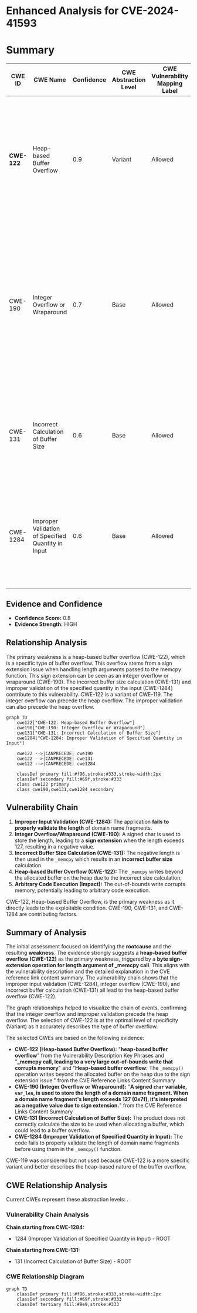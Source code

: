 # Enhanced Analysis for CVE-2024-41593

# Summary
| CWE ID  | CWE Name  | Confidence | CWE Abstraction Level | CWE Vulnerability Mapping Label | CWE-Vulnerability Mapping Notes |
|----------------|-------------------------------------------------------------------------|-------------------|-------------------------|-----------------------------------|-------------------------------------|
| **CWE-122** | Heap-based Buffer Overflow | 0.9 | Variant | Allowed | Primary CWE: Root Cause of the vulnerability is a heap-based buffer overflow due to a sign extension issue when handling length arguments, leading to out-of-bounds writes. |
| CWE-190 | Integer Overflow or Wraparound | 0.7 | Base | Allowed | Secondary Candidate:  A signed char variable, var_len, is used to store the length of a domain name fragment. When a domain name fragment's length exceeds 127 (0x7f), it's interpreted as a negative value due to sign extension.|
| CWE-131 | Incorrect Calculation of Buffer Size | 0.6 | Base | Allowed | Secondary Candidate: The product does not correctly calculate the size to be used when allocating a buffer, which could lead to a buffer overflow.|
| CWE-1284 | Improper Validation of Specified Quantity in Input | 0.6 | Base | Allowed | Secondary Candidate: The code fails to properly validate the length of domain name fragments before using them in the `_memcpy()` function.|

## Evidence and Confidence

*   **Confidence Score:** 0.8
*   **Evidence Strength:** HIGH

## Relationship Analysis
The primary weakness is a heap-based buffer overflow (CWE-122), which is a specific type of buffer overflow. This overflow stems from a sign extension issue when handling length arguments passed to the memcpy function. This sign extension can be seen as an integer overflow or wraparound (CWE-190). The incorrect buffer size calculation (CWE-131) and improper validation of the specified quantity in the input (CWE-1284) contribute to this vulnerability. CWE-122 is a variant of CWE-119. The integer overflow can precede the heap overflow. The improper validation can also precede the heap overflow.

```mermaid
graph TD
    cwe122["CWE-122: Heap-based Buffer Overflow"]
    cwe190["CWE-190: Integer Overflow or Wraparound"]
    cwe131["CWE-131: Incorrect Calculation of Buffer Size"]
    cwe1284["CWE-1284: Improper Validation of Specified Quantity in Input"]

    cwe122 -->|CANPRECEDE| cwe190
    cwe122 -->|CANPRECEDE| cwe131
    cwe122 -->|CANPRECEDE| cwe1284

    classDef primary fill:#f96,stroke:#333,stroke-width:2px
    classDef secondary fill:#69f,stroke:#333
    class cwe122 primary
    class cwe190,cwe131,cwe1284 secondary
```

## Vulnerability Chain
1.  **Improper Input Validation (CWE-1284):** The application **fails to properly validate the length** of domain name fragments.
2.  **Integer Overflow/Wraparound (CWE-190):** A signed char is used to store the length, leading to a **sign extension** when the length exceeds 127, resulting in a negative value.
3.  **Incorrect Buffer Size Calculation (CWE-131):** The negative length is then used in the `_memcpy` which results in an **incorrect buffer size** calculation.
4.  **Heap-based Buffer Overflow (CWE-122):** The `_memcpy` writes beyond the allocated buffer on the heap due to the incorrect size calculation.
5.  **Arbitrary Code Execution (Impact):** The out-of-bounds write corrupts memory, potentially leading to arbitrary code execution.

CWE-122, Heap-based Buffer Overflow, is the primary weakness as it directly leads to the exploitable condition. CWE-190, CWE-131, and CWE-1284 are contributing factors.

## Summary of Analysis
The initial assessment focused on identifying the **rootcause** and the resulting **weakness**. The evidence strongly suggests a **heap-based buffer overflow (CWE-122)** as the primary weakness, triggered by a **byte sign-extension operation for length argument of _memcpy call**. This aligns with the vulnerability description and the detailed explanation in the CVE reference link content summary. The vulnerability chain shows that the improper input validation (CWE-1284), integer overflow (CWE-190), and incorrect buffer calculation (CWE-131) all lead to the heap-based buffer overflow (CWE-122).

The graph relationships helped to visualize the chain of events, confirming that the integer overflow and improper validation precede the heap overflow. The selection of CWE-122 is at the optimal level of specificity (Variant) as it accurately describes the type of buffer overflow.

The selected CWEs are based on the following evidence:

*   **CWE-122 (Heap-based Buffer Overflow):** "**heap-based buffer overflow**" from the Vulnerability Description Key Phrases and "**_memcpy call, leading to a very large out-of-bounds write that corrupts memory**" and "**Heap-based buffer overflow:** The `_memcpy()` operation writes beyond the allocated buffer on the heap due to the sign extension issue." from the CVE Reference Links Content Summary
*   **CWE-190 (Integer Overflow or Wraparound):** "**A signed `char` variable, `var_len`, is used to store the length of a domain name fragment. When a domain name fragment's length exceeds 127 (0x7f), it's interpreted as a negative value due to sign extension.**" from the CVE Reference Links Content Summary
*   **CWE-131 (Incorrect Calculation of Buffer Size):** The product does not correctly calculate the size to be used when allocating a buffer, which could lead to a buffer overflow.
*   **CWE-1284 (Improper Validation of Specified Quantity in Input):** The code fails to properly validate the length of domain name fragments before using them in the `_memcpy()` function.

CWE-119 was considered but not used because CWE-122 is a more specific variant and better describes the heap-based nature of the buffer overflow.


## CWE Relationship Analysis

Current CWEs represent these abstraction levels: .


### Vulnerability Chain Analysis

**Chain starting from CWE-1284:**
- 1284 (Improper Validation of Specified Quantity in Input) - ROOT


**Chain starting from CWE-131:**
- 131 (Incorrect Calculation of Buffer Size) - ROOT



### CWE Relationship Diagram

```mermaid
graph TD
    classDef primary fill:#f96,stroke:#333,stroke-width:2px
    classDef secondary fill:#69f,stroke:#333
    classDef tertiary fill:#9e9,stroke:#333
```